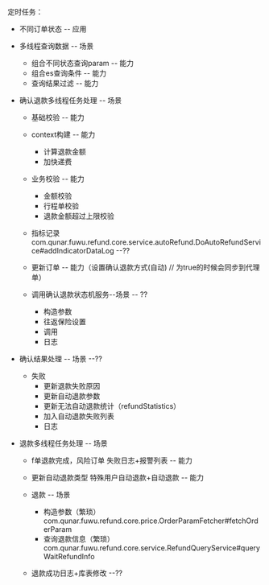 
定时任务：
- 不同订单状态 -- 应用
 - 多线程查询数据 -- 场景
   - 组合不同状态查询param -- 能力
   - 组合es查询条件 -- 能力
   - 查询结果过滤  -- 能力

 - 确认退款多线程任务处理 -- 场景
   - 基础校验 -- 能力
   - context构建 -- 能力
     - 计算退款金额
     - 加快递费
   - 业务校验 -- 能力
     - 金额校验
     - 行程单校验   
     - 退款金额超过上限校验

   - 指标记录 com.qunar.fuwu.refund.core.service.autoRefund.DoAutoRefundService#addIndicatorDataLog --??

   - 更新订单 -- 能力（设置确认退款方式(自动) // 为true的时候会同步到代理单）

   - 调用确认退款状态机服务--场景  -- ??
      - 构造参数
      - 往返保险设置
      - 调用
      - 日志

  - 确认结果处理 -- 场景 --??
     - 失败
        - 更新退款失败原因
        - 更新自动退款参数
        - 更新无法自动退款统计（refundStatistics）
        - 加入自动退款失败列表
        - 日志

- 退款多线程任务处理 -- 场景
  - f单退款完成，风险订单   失败日志+报警列表  -- 能力
  - 更新自动退款类型   特殊用户自动退款+自动退款  -- 能力
  - 退款 -- 场景
    -  构造参数（繁琐）  com.qunar.fuwu.refund.core.price.OrderParamFetcher#fetchOrderParam
    -  查询退款信息（繁琐） com.qunar.fuwu.refund.core.service.RefundQueryService#queryWaitRefundInfo

  - 退款成功日志+库表修改  --??
